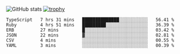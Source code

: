 ![GitHub stats](https://github-readme-stats.vercel.app/api?username=ksk001100&show_icons=true&theme=tokyonight)
[![trophy](https://github-profile-trophy.vercel.app/?username=ksk001100&theme=onedark)](https://github.com/ryo-ma/github-profile-trophy)

<!--START_SECTION:waka-->

```text
TypeScript   7 hrs 31 mins   ██████████████░░░░░░░░░░░   56.41 %
Ruby         4 hrs 51 mins   █████████░░░░░░░░░░░░░░░░   36.39 %
ERB          27 mins         █░░░░░░░░░░░░░░░░░░░░░░░░   03.42 %
JSON         22 mins         ▓░░░░░░░░░░░░░░░░░░░░░░░░   02.81 %
CSV          4 mins          ░░░░░░░░░░░░░░░░░░░░░░░░░   00.55 %
YAML         3 mins          ░░░░░░░░░░░░░░░░░░░░░░░░░   00.39 %
```

<!--END_SECTION:waka-->
